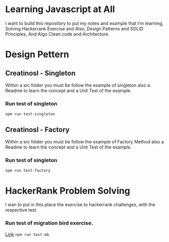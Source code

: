 # Learning Javascript at All

I want to build this repository to put my notes and example that I'm learning, Solving Hackerrank Exercise and Also, Design Patterns and SOLID Principles, And Algo Clean code and Architecture.

# Design Pettern

## Creatinosl - Singleton
Within a src folder you must be follow the example of singleton also a Readme to learn the concept and a Unit Test of the example.

### Run test of singleton 
`npm run test-singleton`

## Creatinosl - Factory
Within a src folder you must be follow the example of Factory Method also a Readme to learn the concept and a Unit Test of the example.

### Run test of singleton 
`npm run test-factory`



# HackerRank Problem Solving
I wan to put in this place the exercise to hackerrank challenges, with the respective test.

### Run test of migration bird exercise. 
[Link](https://www.hackerrank.com/challenges/migratory-birds/problem)
`npm run test-mb`

